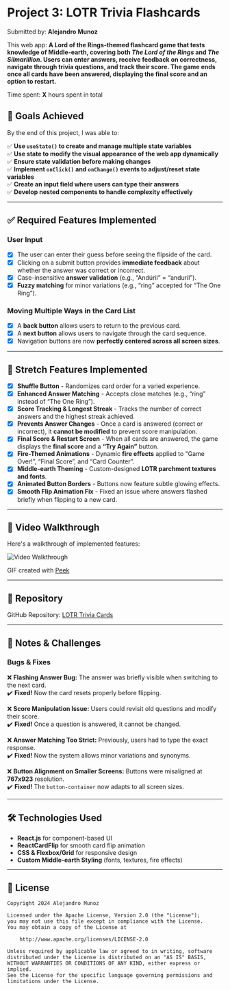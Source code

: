 # Project 3: **LOTR Trivia Flashcards**

Submitted by: **Alejandro Munoz**  

This web app: **A Lord of the Rings-themed flashcard game that tests knowledge of Middle-earth, covering both *The Lord of the Rings* and *The Silmarillion*. Users can enter answers, receive feedback on correctness, navigate through trivia questions, and track their score. The game ends once all cards have been answered, displaying the final score and an option to restart.**  

Time spent: **X** hours spent in total  

## 🎯 Goals Achieved  

By the end of this project, I was able to:  

✅ **Use `useState()` to create and manage multiple state variables**  
✅ **Use state to modify the visual appearance of the web app dynamically**  
✅ **Ensure state validation before making changes**  
✅ **Implement `onClick()` and `onChange()` events to adjust/reset state variables**  
✅ **Create an input field where users can type their answers**  
✅ **Develop nested components to handle complexity effectively**  

---

## ✅ Required Features Implemented  

### **User Input**  
- [x] The user can enter their guess before seeing the flipside of the card.  
- [x] Clicking on a submit button provides **immediate feedback** about whether the answer was correct or incorrect.  
- [x] Case-insensitive **answer validation** (e.g., “Andúril” = “anduril”).  
- [x] **Fuzzy matching** for minor variations (e.g., “ring” accepted for “The One Ring”).  

### **Moving Multiple Ways in the Card List**  
- [x] A **back button** allows users to return to the previous card.  
- [x] A **next button** allows users to navigate through the card sequence.  
- [x] Navigation buttons are now **perfectly centered across all screen sizes**.  

---

## 🚀 Stretch Features Implemented  

- [x] **Shuffle Button** - Randomizes card order for a varied experience.  
- [x] **Enhanced Answer Matching** - Accepts close matches (e.g., “ring” instead of “The One Ring”).  
- [x] **Score Tracking & Longest Streak** - Tracks the number of correct answers and the highest streak achieved.  
- [x] **Prevents Answer Changes** - Once a card is answered (correct or incorrect), it **cannot be modified** to prevent score manipulation.  
- [x] **Final Score & Restart Screen** - When all cards are answered, the game displays the **final score** and a **“Try Again”** button.  
- [x] **Fire-Themed Animations** - Dynamic **fire effects** applied to “Game Over!”, “Final Score”, and “Card Counter”.  
- [x] **Middle-earth Theming** - Custom-designed **LOTR parchment textures and fonts**.  
- [x] **Animated Button Borders** - Buttons now feature subtle glowing effects.  
- [x] **Smooth Flip Animation Fix** - Fixed an issue where answers flashed briefly when flipping to a new card.  

---

## 🎥 Video Walkthrough  

Here's a walkthrough of implemented features:  

<img src='https://i.imgur.com/pXvupAn.gif' title='Video Walkthrough' width='' alt='Video Walkthrough' />  

<!-- Replace this with the final GIF once recorded -->
GIF created with [Peek](https://github.com/phw/peek)  

---

## 📂 Repository  

GitHub Repository: [LOTR Trivia Cards](https://github.com/FAU-FullStack-Dev-Spring2025/project-3-alej4ndro-cm)  

---

## 📝 Notes & Challenges  

### **Bugs & Fixes**  
❌ **Flashing Answer Bug:** The answer was briefly visible when switching to the next card.  
✔️ **Fixed!** Now the card resets properly before flipping.  

❌ **Score Manipulation Issue:** Users could revisit old questions and modify their score.  
✔️ **Fixed!** Once a question is answered, it cannot be changed.  

❌ **Answer Matching Too Strict:** Previously, users had to type the exact response.  
✔️ **Fixed!** Now the system allows minor variations and synonyms.  

❌ **Button Alignment on Smaller Screens:** Buttons were misaligned at **767x923** resolution.  
✔️ **Fixed!** The `button-container` now adapts to all screen sizes.  

---

## 🛠 Technologies Used  

- **React.js** for component-based UI  
- **ReactCardFlip** for smooth card flip animation  
- **CSS & Flexbox/Grid** for responsive design  
- **Custom Middle-earth Styling** (fonts, textures, fire effects)  

---

## 📜 License  

    Copyright 2024 Alejandro Munoz  

    Licensed under the Apache License, Version 2.0 (the "License");  
    you may not use this file except in compliance with the License.  
    You may obtain a copy of the License at  

        http://www.apache.org/licenses/LICENSE-2.0  

    Unless required by applicable law or agreed to in writing, software  
    distributed under the License is distributed on an "AS IS" BASIS,  
    WITHOUT WARRANTIES OR CONDITIONS OF ANY KIND, either express or implied.  
    See the License for the specific language governing permissions and  
    limitations under the License.  

